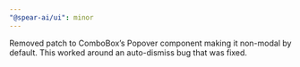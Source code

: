 ```yaml
---
"@spear-ai/ui": minor
---
```


Removed patch to ComboBox’s Popover component making it non-modal by default. This worked around an auto-dismiss bug that was fixed.
